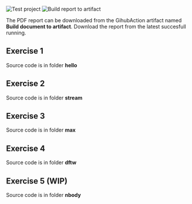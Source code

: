![Test project](https://github.com/Jacarte/HPC_2/workflows/Test%20project/badge.svg)  ![Build report to artifact](https://github.com/Jacarte/HPC_2/workflows/Build%20document%20to%20artifact/badge.svg)

The PDF report can be downloaded from the GihubAction artifact named **Build document to artifact**. Download the report from the latest succesfull running.


## Exercise 1

Source code is in folder **hello**


## Exercise 2

Source code is in folder **stream**


## Exercise 3

Source code is in folder **max**


## Exercise 4

Source code is in folder **dftw**


## Exercise 5 (WIP)

Source code is in folder **nbody**
